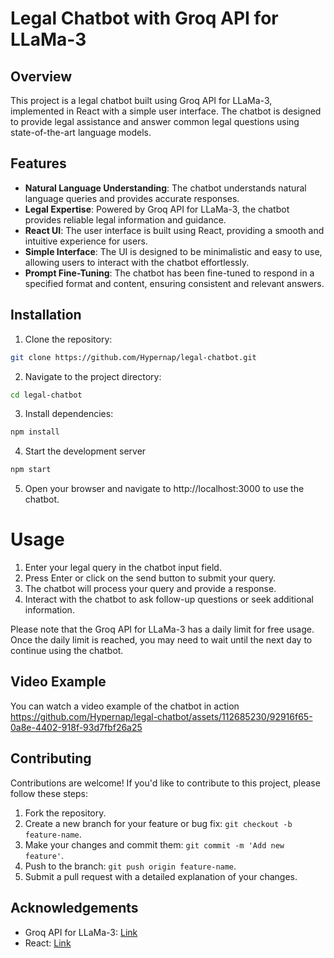 # Legal Chatbot with Groq API for LLaMa-3

## Overview

This project is a legal chatbot built using Groq API for LLaMa-3, implemented in React with a simple user interface. The chatbot is designed to provide legal assistance and answer common legal questions using state-of-the-art language models.

## Features

- **Natural Language Understanding**: The chatbot understands natural language queries and provides accurate responses.
- **Legal Expertise**: Powered by Groq API for LLaMa-3, the chatbot provides reliable legal information and guidance.
- **React UI**: The user interface is built using React, providing a smooth and intuitive experience for users.
- **Simple Interface**: The UI is designed to be minimalistic and easy to use, allowing users to interact with the chatbot effortlessly.
- **Prompt Fine-Tuning**: The chatbot has been fine-tuned to respond in a specified format and content, ensuring consistent and relevant answers.

## Installation

1. Clone the repository:
```bash
git clone https://github.com/Hypernap/legal-chatbot.git
```

2. Navigate to the project directory:
```bash
cd legal-chatbot
```

3. Install dependencies:
```bash
npm install
```

4. Start the development server
```bash
npm start
```

5. Open your browser and navigate to http://localhost:3000 to use the chatbot.

# Usage

1. Enter your legal query in the chatbot input field.
2. Press Enter or click on the send button to submit your query.
3. The chatbot will process your query and provide a response.
4. Interact with the chatbot to ask follow-up questions or seek additional information.

Please note that the Groq API for LLaMa-3 has a daily limit for free usage. Once the daily limit is reached, you may need to wait until the next day to continue using the chatbot.

## Video Example

You can watch a video example of the chatbot in action
https://github.com/Hypernap/legal-chatbot/assets/112685230/92916f65-0a8e-4402-918f-93d7fbf26a25




## Contributing

Contributions are welcome! If you'd like to contribute to this project, please follow these steps:

1. Fork the repository.
2. Create a new branch for your feature or bug fix: `git checkout -b feature-name`.
3. Make your changes and commit them: `git commit -m 'Add new feature'`.
4. Push to the branch: `git push origin feature-name`.
5. Submit a pull request with a detailed explanation of your changes.


## Acknowledgements

- Groq API for LLaMa-3: [Link](https://www.groq.com/)
- React: [Link](https://reactjs.org/)
